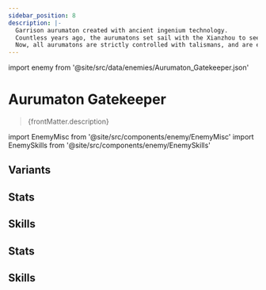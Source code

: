 ```yaml
---
sidebar_position: 8
description: |-
  Garrison aurumaton created with ancient ingenium technology.
  Countless years ago, the aurumatons set sail with the Xianzhou to seek divine recipes of immortality, and were tasked to oversee humanity and to aid humankind during warfare. However, after countless rebellions, they were finally overpowered by the Xianzhou natives.
  Now, all aurumatons are strictly controlled with talismans, and are employed to guard important places.
---
```


import enemy from '@site/src/data/enemies/Aurumaton_Gatekeeper.json'

# Aurumaton Gatekeeper
<blockquote>{frontMatter.description}</blockquote>

import EnemyMisc from '@site/src/components/enemy/EnemyMisc'
import EnemySkills from '@site/src/components/enemy/EnemySkills'

## Variants

<Tabs queryString="variant">
<TabItem value='1' label='Aurumaton Gatekeeper'>

<h2>Stats</h2>

<EnemyMisc enemy={enemy} variant={0} />

<h2>Skills</h2>

<EnemySkills enemy={enemy} variant={0} />
</TabItem>
<TabItem value='2' label='Aurumaton Gatekeeper (Error)'>

<h2>Stats</h2>

<EnemyMisc enemy={enemy} variant={1} />

<h2>Skills</h2>

<EnemySkills enemy={enemy} variant={1} />
</TabItem>
</Tabs>
